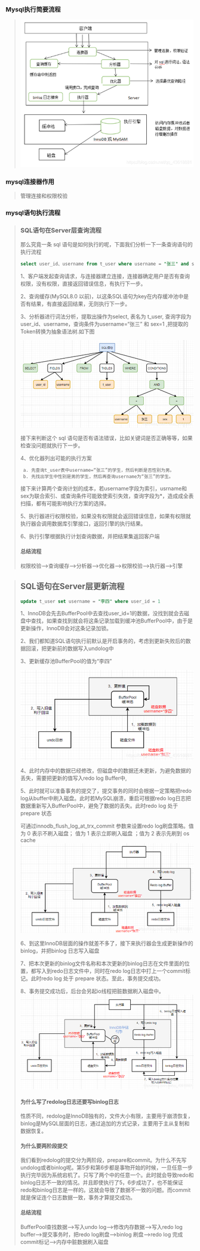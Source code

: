 ### Mysql执行简要流程

> ![](架构/1.png)

### mysql连接器作用

> 管理连接和权限校验

### mysql语句执行流程

> ### SQL语句在Server层查询流程
>
> 那么究竟一条 sql 语句是如何执行的呢，下面我们分析一下一条查询语句的执行流程
>
> ```sql
> select user_id、username from t_user where username = "张三" and sex = 1
> ```
>
> 1、客户端发起查询请求，与连接器建立连接，连接器确定用户是否有查询权限，没有权限，直接返回错误信息，有执行下一步。
>
> 2、查询缓存(MySQL8.0 以前)，以这条SQL语句为key在内存缓冲池中是否有结果，有直接返回结果，无则执行下一步。
>
> 3、分析器进行词法分析，提取出操作为select, 表名为 t_user, 查询字段为user_id、username，查询条件为username=“张三” 和 sex=1 ,把提取的Token转换为抽象语法树.如下图
>
> ![在这里插入图片描述](架构/2.png)
>
> 接下来判断这个 sql 语句是否有语法错误，比如关键词是否正确等等，如果检查没问题就执行下一步。
>
> 4、优化器列出可能的执行方案
>
> ```sql
>  a. 先查询t_user表中username=“张三”的学生，然后判断是否性别为男。
>  b. 先找出学生中性别是男的学生，然后再查询username为“张三”的学生。
> ```
>
> 接下来计算两个查询计划的成本，若username字段为索引，usrname和sex为联合索引、或查询条件可能致使索引失效，查询字段为*，造成成全表扫描，都有可能影响执行方案的选择。
>
> 5、执行器进行权限校验，如果没有权限就会返回错误信息，如果有权限就执行器会调用数据库引擎接口，返回引擎的执行结果。
>
> 6、执行引擎根据执行计划查询数据，并把结果集返回客户端
>
> #### 总结流程
>
> 权限校验—>查询缓存—>分析器—>优化器—>权限校验—>执行器—>引擎



> ## SQL语句在Server层更新流程
>
> ```sql
> update t_user set username = "李四" where user_id = 1
> ```
>
> 1、InnoDB会先去BufferPool中去查找user_id=1的数据，没找到就会去磁盘中查找，如果查找到就会将这条记录加载到缓冲池BufferPool中，由于是更新操作，InnoDB会对这条记录加锁。
>
> 2、我们都知道SQL语句执行前默认是开启事务的，考虑到更新失败后的数据回滚，把更新前的数据写入undolog中
>
> 3、更新缓存池BufferPool的值为“李四”
>
> ![在这里插入图片描述](架构/3.png)
>
> 4、此时内存中的数据已经修改，但磁盘中的数据还未更新，为避免数据的丢失，需要把更新的值写入redo log Buffer中,
>
> 5、此时就可以准备事务的提交了，提交事务的同时会根据一定策略把redo log从buffer中刷入磁盘。此时若MySQL崩溃，重启可根据redo log日志把数据重新写入BufferPool中，避免了数据的丢失。此时redo log 处于 prepare 状态
>
> 可通过innodb_flush_log_at_trx_commit 参数来设置redo log刷盘策略。值为 0 表示不刷入磁盘； 值为 1 表示立即刷入磁盘 ；值为 2 表示先刷到 os cache
> ![在这里插入图片描述](架构/4.png)
>
> 6、到这里InnoDB层面的操作就差不多了，接下来执行器会生成更新操作的 binlog，并把binlog 日志写入磁盘
>
> 7、把本次更新的binlog文件名称和本次更新的binlog日志在文件里面的位置，都写入到redo日志文件中，同时在redo log日志中打上一个commit标记。此时redo log 处于 prepare 状态。至此，事务提交成功。
>
> 8、事务提交成功后，后台会另起io线程把脏数据刷入磁盘中。
> ![在这里插入图片描述](架构/5.png)
>
> #### 为什么写了redolog日志还要写binlog日志
>
> 性质不同，redolog是InnoDB独有的，文件大小有限，主要用于崩溃恢复，binlog是MySQL层面的日志，通过追加的方式记录，主要用于主从复制和数据恢复。
>
> #### 为什么要两阶段提交
>
> 我们看到redolog的提交分为两阶段，prepare和commit。为什么不先写undolog或者binlog呢。第5步和第6步都是事物开始的时候，一旦任意一步执行完毕因为系统宕机了。只写了两个中的任意一个。此时就会导致redo和binlog日志不一致的情况。并且即使执行了5，6步成功了，也不能保证redo和binlog日志是一样的。这就会导致了数据不一致的问题。而commit就是保证连个日志数据一致，事务才算提交成功。
>
> #### 总结流程
>
> BufferPool查找数据—>写入undo log—>修改内存数据—>写入redo log buffer—>提交事务时，把redo log刷盘—>binlog 刷盘—>redo log 完成commit标记—>内存中脏数据刷入磁盘